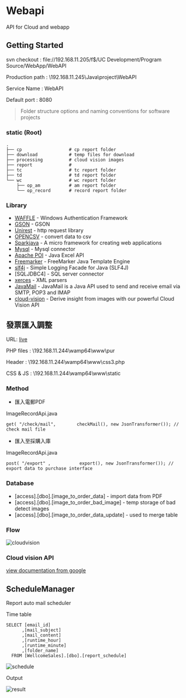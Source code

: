 # Webapi
API for Cloud and webapp

## Getting Started
svn checkout : file://192.168.11.205/f$/UC Development/Program Source/WebApp/WebAPI

Production path : \\192.168.11.245\Java\project\WebAPI

Service Name : WebAPI

Default port : 8080

> Folder structure options and naming conventions for software projects

### static (Root)

    .
    ├── cp                  # cp report folder
    ├── download            # temp files for download
    ├── processing          # cloud vision images
    ├── report              # 
    ├── tc                  # tc report folder
    ├── td                  # td report folder
    └── wc                  # wc report folder
        ├── op_am           # am report folder
        └── op_record       # record report folder

### Library
* [WAFFLE](https://github.com/Waffle/waffle) - Windows Authentication Framework
* [GSON](https://github.com/google/gson) - GSON
* [Unirest](http://unirest.io/) - http request library
* [OPENCSV](http://opencsv.sourceforge.net/) - convert data to csv
* [Sparkjava](http://sparkjava.com/) - A micro framework for creating web applications
* [Mysql](https://dev.mysql.com/downloads/connector/j/5.1.html) - Mysql connector
* [Apache POI](https://poi.apache.org/) - Java Excel API
* [Freemarker](https://freemarker.apache.org/index.html) - FreeMarker Java Template Engine
* [slf4j](https://www.slf4j.org/legacy.html) - Simple Logging Facade for Java (SLF4J)
* [SQLJDBC4] - SQL server connector
* [xerces](http://xerces.apache.org/) - XML parsers
* [JavaMail](https://mvnrepository.com/artifact/javax.mail/mail/1.4) - JavaMail is a Java API used to send and receive email via SMTP, POP3 and IMAP
* [cloud-vision](https://cloud.google.com/vision/) - Derive insight from images with our powerful Cloud Vision API

## 發票匯入調整

URL: [live](http://192.168.11.244:8080/pur/)

PHP files : \\192.168.11.244\wamp64\www\pur

Header : \\192.168.11.244\wamp64\www\css3.php

CSS & JS : \\192.168.11.244\wamp64\www\static

### Method

* 匯入電郵PDF 

ImageRecordApi.java

```
get( "/check/mail",        checkMail(), new JsonTransformer()); // check mail file
```

* 匯入至採購入庫

ImageRecordApi.java

```
post( "/export" ,           export(), new JsonTransformer()); // export data to purchase interface
```

### Database

* [access].[dbo].[image_to_order_data] - import data from PDF
* [access].[dbo].[image_to_order_bad_image] - temp storage of bad detect images
* [access].[dbo].[image_to_order_data_update] - used to merge table

### Flow

![cloudvision](https://holland.pk/uptow/i4/df109dbb6a92307bd435fa2f0bf36501.png)

### Cloud vision API

[view documentation from google](https://cloud.google.com/vision/docs/libraries#client-libraries-install-java)

## ScheduleManager

Report auto mail scheduler

Time table 
```
SELECT [email_id]
      ,[mail_subject]
      ,[mail_content]
      ,[runtime_hour]
      ,[runtime_minute]
      ,[folder_name]
  FROM [WellcomeSales].[dbo].[report_schedule]
```
![schedule](https://holland.pk/uptow/i4/403d6ed62b7a8b7cde08a0e745a8f7cb.png)

Output

![result](https://holland.pk/uptow/i4/cec35495af4dc793569e2cf660064f45.png)
